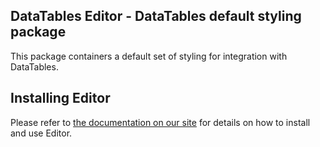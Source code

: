 
## DataTables Editor - DataTables default styling package

This package containers a default set of styling for integration with DataTables.


## Installing Editor

Please refer to [the documentation on our site](https://editor.datatables.net/manual/install/npm) for details on how to install and use Editor.
